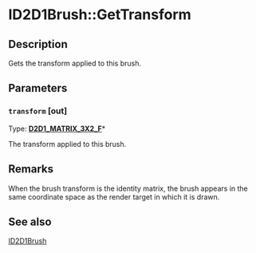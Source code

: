 # ID2D1Brush::GetTransform

## Description

Gets the transform applied to this brush.

## Parameters

### `transform` [out]

Type: **[D2D1_MATRIX_3X2_F](https://learn.microsoft.com/windows/win32/Direct2D/d2d1-matrix-3x2-f)***

The transform applied to this brush.

## Remarks

When the brush transform is the identity matrix, the brush appears in the same coordinate space as the render target in which it is drawn.

## See also

[ID2D1Brush](https://learn.microsoft.com/windows/win32/api/d2d1/nn-d2d1-id2d1brush)